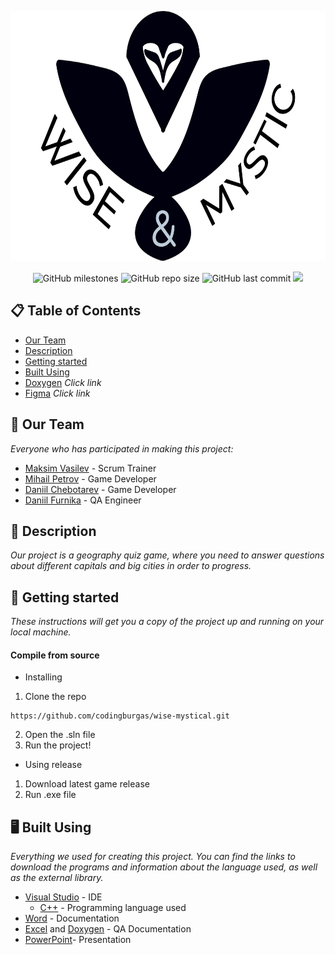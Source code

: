 <p align="center">
<img height="400" width="650" src="Game\resources\images\readme-banner.png" alt="Logo">
</p>

<p align = "center">
    <img alt="GitHub milestones" src="https://img.shields.io/github/milestones/all/codingburgas/wise-mystical?style=flat-square">
    <img alt="GitHub repo size" src="https://img.shields.io/github/repo-size/codingburgas/wise-mystical?style=flat-square">
    <img alt="GitHub last commit" src="https://img.shields.io/github/last-commit/codingburgas/wise-mystical?style=flat-square">
    <img src="https://img.shields.io/github/languages/count/codingburgas/wise-mystical?style=flat-square">
</p>

## 📋 Table of Contents
- [Our Team](#OurTeam)
- [Description](#description)
- [Getting started](#gettingStarted)
- [Built Using](#builtUsing)
- [Doxygen](https://symphonious-muffin-a7c136.netlify.app) *Click link*
- [Figma](https://www.figma.com/file/h083AkbKE3xLu3ufoFcPID/Project-GUI?node-id=0%3A1&t=uZq8hs2wpQOsK9Pz-1) *Click link*

## 📖 Our Team <a name="OurTeam"></a>
*Everyone who has participated in making this project:*
- [Maksim Vasilev](https://github.com/MDVasilev20) - Scrum Trainer
- [Mihail Petrov](https://github.com/MMPetrov20) - Game Developer
- [Daniil Chebotarev](https://github.com/DSChebotarev) - Game Developer
- [Daniil Furnika](https://github.com/DVFurnika20) - QA Engineer

## 🔎 Description <a name="description"></a>
*Our project is a geography quiz game, where you need to answer questions about different capitals and big cities in order to progress.*

## 🚀 Getting started<a name="gettingStarted"></a>
*These instructions will get you a copy of the project up and running on your local machine.*

#### Compile from source

- Installing
1. Clone the repo
```
https://github.com/codingburgas/wise-mystical.git
```
2. Open the .sln file
3. Run the project!

- Using release
1. Download latest game release
2. Run .exe file

## 🖥️ Built Using <a name="builtUsing"></a>
*Everything we used for creating this project. You can find the links to download the programs and information about the language used, as well as the external library.*

- [Visual Studio](https://visualstudio.microsoft.com) - IDE
  - [C++](https://isocpp.org/) - Programming language used
- [Word](https://www.microsoft.com/bg-bg/microsoft-365/word) - Documentation
- [Excel](https://www.microsoft.com/en-us/microsoft-365/excel) and [Doxygen](https://doxygen.nl/index.html) - QA Documentation
- [PowerPoint](https://www.microsoft.com/en-us/microsoft-365/powerpoint)- Presentation